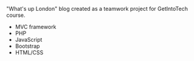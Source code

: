 
"What's up London" blog created as a teamwork project for GetIntoTech course. 
- MVC framework
- PHP
- JavaScript
- Bootstrap
- HTML/CSS

